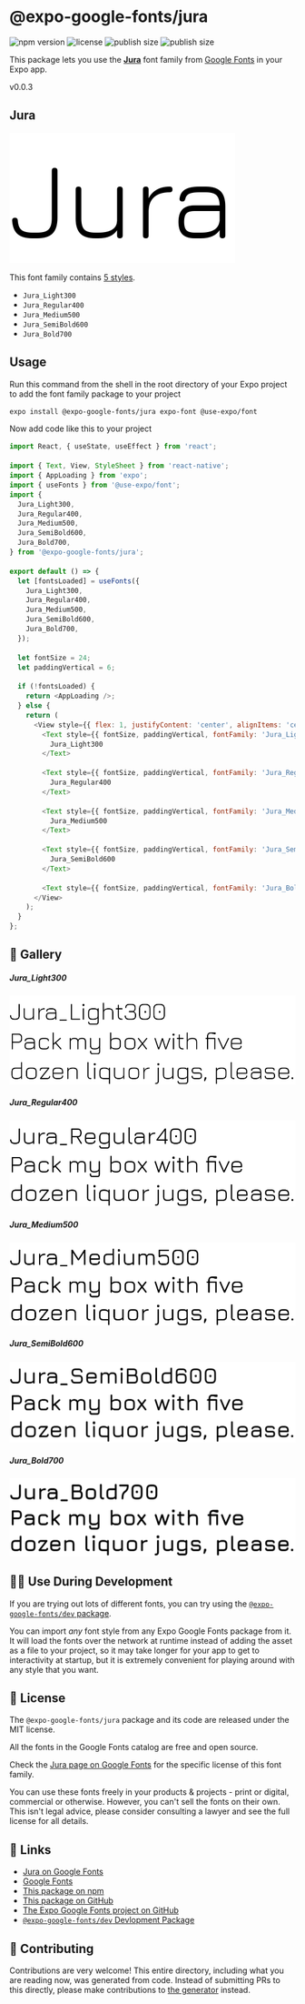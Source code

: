 # @expo-google-fonts/jura

![npm version](https://flat.badgen.net/npm/v/@expo-google-fonts/jura)
![license](https://flat.badgen.net/github/license/expo/google-fonts)
![publish size](https://flat.badgen.net/packagephobia/install/@expo-google-fonts/jura)
![publish size](https://flat.badgen.net/packagephobia/publish/@expo-google-fonts/jura)

This package lets you use the [**Jura**](https://fonts.google.com/specimen/Jura) font family from [Google Fonts](https://fonts.google.com/) in your Expo app.

v0.0.3

## Jura

![Jura](./font-family.png)

This font family contains [5 styles](#-gallery).

- `Jura_Light300`
- `Jura_Regular400`
- `Jura_Medium500`
- `Jura_SemiBold600`
- `Jura_Bold700`

## Usage

Run this command from the shell in the root directory of your Expo project to add the font family package to your project
```sh
expo install @expo-google-fonts/jura expo-font @use-expo/font
```

Now add code like this to your project
```js
import React, { useState, useEffect } from 'react';

import { Text, View, StyleSheet } from 'react-native';
import { AppLoading } from 'expo';
import { useFonts } from '@use-expo/font';
import {
  Jura_Light300,
  Jura_Regular400,
  Jura_Medium500,
  Jura_SemiBold600,
  Jura_Bold700,
} from '@expo-google-fonts/jura';

export default () => {
  let [fontsLoaded] = useFonts({
    Jura_Light300,
    Jura_Regular400,
    Jura_Medium500,
    Jura_SemiBold600,
    Jura_Bold700,
  });

  let fontSize = 24;
  let paddingVertical = 6;

  if (!fontsLoaded) {
    return <AppLoading />;
  } else {
    return (
      <View style={{ flex: 1, justifyContent: 'center', alignItems: 'center' }}>
        <Text style={{ fontSize, paddingVertical, fontFamily: 'Jura_Light300' }}>
          Jura_Light300
        </Text>

        <Text style={{ fontSize, paddingVertical, fontFamily: 'Jura_Regular400' }}>
          Jura_Regular400
        </Text>

        <Text style={{ fontSize, paddingVertical, fontFamily: 'Jura_Medium500' }}>
          Jura_Medium500
        </Text>

        <Text style={{ fontSize, paddingVertical, fontFamily: 'Jura_SemiBold600' }}>
          Jura_SemiBold600
        </Text>

        <Text style={{ fontSize, paddingVertical, fontFamily: 'Jura_Bold700' }}>Jura_Bold700</Text>
      </View>
    );
  }
};

```

## 🔡 Gallery

##### Jura_Light300
![Jura_Light300](./77bf0cc35f4472e54d1b2daf9d1bfc5f02b062280d8dccd089869c247b4787ee.ttf.png)

##### Jura_Regular400
![Jura_Regular400](./33eb5cfd183074e05fa8299bd75531ec22a6a6d5f8778170d27310d95b1bbbb6.ttf.png)

##### Jura_Medium500
![Jura_Medium500](./77d5a89082924bbe692443c95c536a679eef0891bfbe46d7e30f206f8486631f.ttf.png)

##### Jura_SemiBold600
![Jura_SemiBold600](./85ee38dc27e08fef91f43a628bfb4a044e79102b07af8ea7d859b249c169aada.ttf.png)

##### Jura_Bold700
![Jura_Bold700](./8215e86097df83eb3473c6f3ee4d3c63cd00dce9d02b9cd816d27f4e13616183.ttf.png)


## 👩‍💻 Use During Development

If you are trying out lots of different fonts, you can try using the [`@expo-google-fonts/dev` package](https://github.com/expo/google-fonts/tree/master/font-packages/dev#readme).

You can import *any* font style from any Expo Google Fonts package from it. It will load the fonts
over the network at runtime instead of adding the asset as a file to your project, so it may take longer
for your app to get to interactivity at startup, but it is extremely convenient
for playing around with any style that you want.

## 📖 License

The `@expo-google-fonts/jura` package and its code are released under the MIT license.

All the fonts in the Google Fonts catalog are free and open source.

Check the [Jura page on Google Fonts](https://fonts.google.com/specimen/Jura) for the specific license of this font family.

You can use these fonts freely in your products & projects - print or digital, commercial or otherwise. However, you can't sell the fonts on their own. This isn't legal advice, please consider consulting a lawyer and see the full license for all details.

## 🔗 Links

- [Jura on Google Fonts](https://fonts.google.com/specimen/Jura)
- [Google Fonts](https://fonts.google.com/)
- [This package on npm](https://www.npmjs.com/package/@expo-google-fonts/jura)
- [This package on GitHub](https://github.com/expo/google-fonts/tree/master/font-packages/jura)
- [The Expo Google Fonts project on GitHub](https://github.com/expo/google-fonts)
- [`@expo-google-fonts/dev` Devlopment Package](https://github.com/expo/google-fonts/tree/master/font-packages/dev)


## 🤝 Contributing

Contributions are very welcome! This entire directory, including what you are reading now, was generated from code. Instead of submitting PRs to this directly, please make contributions to [the generator](https://github.com/expo/google-fonts/tree/master/packages/generator) instead.
